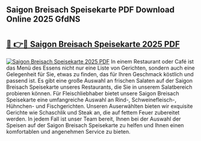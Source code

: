 ## Saigon Breisach Speisekarte PDF Download Online 2025 GfdNS

# <h2><a href="http://gc9r53.nevu.top/?p=Saigon+Breisach+Speisekarte">🔗 👉🔴 Saigon Breisach Speisekarte 2025 PDF</a></h2>

[![Saigon Breisach Speisekarte 2025 PDF](https://i.imgur.com/dBaPXMq.png)](http://gc9r53.nevu.top/?p=Saigon+Breisach+Speisekarte)
In einem Restaurant oder Café ist das Menü des Essens nicht nur eine Liste von Gerichten, sondern auch eine Gelegenheit für Sie, etwas zu finden, das für Ihren Geschmack köstlich und passend ist. Es gibt eine große Auswahl an frischen Salaten auf der Saigon Breisach Speisekarte unseres Restaurants, die Sie in unserem Salatbereich probieren können. Für Fleischliebhaber bietet unsere Saigon Breisach Speisekarte eine umfangreiche Auswahl an Rind-, Schweinefleisch-, Hühnchen- und Fischgerichten. Unseren Auserwählten bieten wir exquisite Gerichte wie Schaschlik und Steak an, die auf fettem Feuer zubereitet werden. In jedem Fall ist unser Team bereit, Ihnen bei der Auswahl der Speisen auf der Saigon Breisach Speisekarte zu helfen und Ihnen einen komfortablen und angenehmen Service zu bieten.
